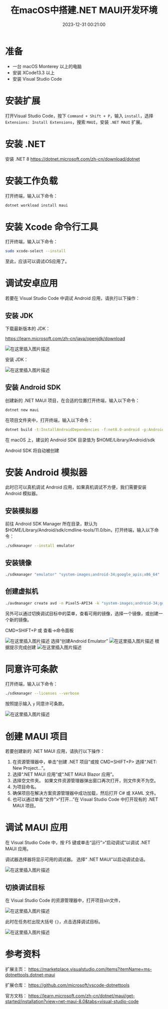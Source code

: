 ﻿---
thumbnail:
cover:
title: '在macOS中搭建.NET MAUI开发环境'
excerpt:
description:
date: 2023-12-31 00:21:00
tags:
  - Xamarin
  - .net
  - MAUI

categories:
  - .NET MAUI
 
toc: true
recommend: 1
keywords: categories-java
uniqueId: 2023-12-31 00:21:00/在macOS中搭建.NET MAUI开发环境.html
---
<!-- toc -->
# 准备
* 一台 macOS Monterey 以上的电脑
* 安装 XCode13.3 以上
* 安装 Visual Studio Code

# 安装扩展

打开Visual Studio Code，按下 `Command + Shift + P`，输入 `install`，选择 `Extensions: Install Extensions`，搜索 `MAUI`，安装 `.NET MAUI` 扩展。



# 安装 .NET

安装 .NET 8 https://dotnet.microsoft.com/zh-cn/download/dotnet

# 安装工作负载

打开终端，输入以下命令：

```bash
dotnet workload install maui
```

# 安装 Xcode 命令行工具

打开终端，输入以下命令：

```bash
sudo xcode-select --install
```

至此，应该可以调试iOS应用了。


# 调试安卓应用

若要在 Visual Studio Code 中调试 Android 应用，请执行以下操作：

## 安装 JDK

下载最新版本的 JDK：

https://learn.microsoft.com/zh-cn/java/openjdk/download

![在这里插入图片描述](644861-20231231001921584-10989755.png)


安装 JDK：


![在这里插入图片描述](644861-20231231001921431-641358887.png)

## 安装 Android SDK


创建新的 .NET MAUI 项目，在合适的位置打开终端，输入以下命令：

```bash
dotnet new maui
```

在项目文件夹中，打开终端，输入以下命令：

```bash
dotnet build -t:InstallAndroidDependencies -f:net8.0-android -p:AndroidSdkDirectory="<ANDROID SDK DIRECTORY>" -p:AcceptAndroidSDKLicenses=True
```
在 macOS 上，建议的 Android SDK 目录值为 $HOME/Library/Android/sdk

Android SDK 将自动被创建

# 安装 Android 模拟器

此时已可以真机调试 Android 应用，如果真机调试不方便，我们需要安装 Android 模拟器。

## 安装模拟器
前往 Android SDK Manager 所在目录，默认为 $HOME/Library/Android/sdk/cmdline-tools/11.0/bin，打开终端，输入以下命令：

```bash
./sdkmanager --install emulator
```

## 安装镜像


```bash
./sdkmanager "emulator" "system-images;android-34;google_apis;x86_64"
```

## 创建虚拟机

```bash
./avdmanager create avd -n Pixel5-API34 -k "system-images;android-34;google_apis;x86_64"
```

另外可以通过切换调试目标中的菜单，查看可用的镜像，选择一个镜像，或创建一个新的镜像。

CMD+SHIFT+P 或 查看->命令面板

![在这里插入图片描述](644861-20231231001921147-705244150.png)
选择“创建Android Emulator”
![在这里插入图片描述](644861-20231231001921578-637512103.png)
根据提示完成创建
![在这里插入图片描述](644861-20231231001921521-1334753481.png)

# 同意许可条款

打开终端，输入以下命令：

```bash
./sdkmanager --licenses --verbose
```

按照提示输入 `y` 同意许可条款。

![在这里插入图片描述](644861-20231231001921545-688494234.png)



# 创建 MAUI 项目

若要创建新的 .NET MAUI 应用，请执行以下操作：

1. 在资源管理器中，单击“创建 .NET 项目”或按 CMD+SHIFT+P> 选择“.NET: New Project...”。
2. 选择“.NET MAUI 应用”或“.NET MAUI Blazor 应用”。
3. 选择空文件夹。 如果文件资源管理器弹出窗口再次打开，则文件夹不为空。
4. 为项目命名。
5. 确保项目在解决方案资源管理器中成功加载，然后打开 C# 或 XAML 文件。
6. 也可以通过单击“文件”>“打开...”在 Visual Studio Code 中打开现有的 .NET MAUI 项目。

# 调试 MAUI 应用

在 Visual Studio Code 中，按 F5 键或单击“运行”>“启动调试”以调试 .NET MAUI 应用。

调试器选择器将显示可用的调试器。 选择“ .NET MAUI”以启动调试会话。

![在这里插入图片描述](644861-20231231001921006-1781613748.png)

## 切换调试目标

在 Visual Studio Code 的资源管理器中，打开项目sln文件，

![在这里插入图片描述](644861-20231231001921498-585351228.png)


此时在任务栏出现大括号 `{}`，点击选择调试目标。

![在这里插入图片描述](644861-20231231001921402-920560996.png)


# 参考资料

扩展主页：
https://marketplace.visualstudio.com/items?itemName=ms-dotnettools.dotnet-maui

扩展仓库：
https://github.com/microsoft/vscode-dotnettools

官方文档：
https://learn.microsoft.com/zh-cn/dotnet/maui/get-started/installation?view=net-maui-8.0&tabs=visual-studio-code